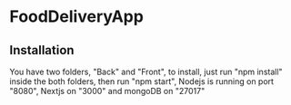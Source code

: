 # FoodDeliveryApp
## Installation

You have two folders, "Back" and "Front", to install, just run "npm install" inside the both folders, then run "npm start", Nodejs is running on port "8080", Nextjs on "3000" and mongoDB on "27017"